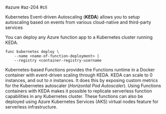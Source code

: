 #azure #az-204 #cli

Kubernetes Event-driven Autoscaling (**KEDA**) allows you to setup autoscaling based on events from various cloud-native and third-party services

You can deploy any Azure function app to a Kubernetes cluster running KEDA.
```cli
func kubernetes deploy \
	--name <name-of-function-deployment> |
	--registry <container-registry-username
```

Kubernetes-based Functions provides the Functions runtime in a Docker container with event-driven scaling through KEDA.
KEDA can scale to 0 instances, and out to *n* instances.
It does this by exposing custom metrics for the Kubernetes autoscaler (*Horizontal Pod Autoscaler*).
Using Functions containers with KEDA makes it possible to replicate serverless function capabilities in any Kubernetes cluster.
These functions can also be deployed using Azure Kubernetes Services (AKS) virtual nodes feature for serverless infrastructure.